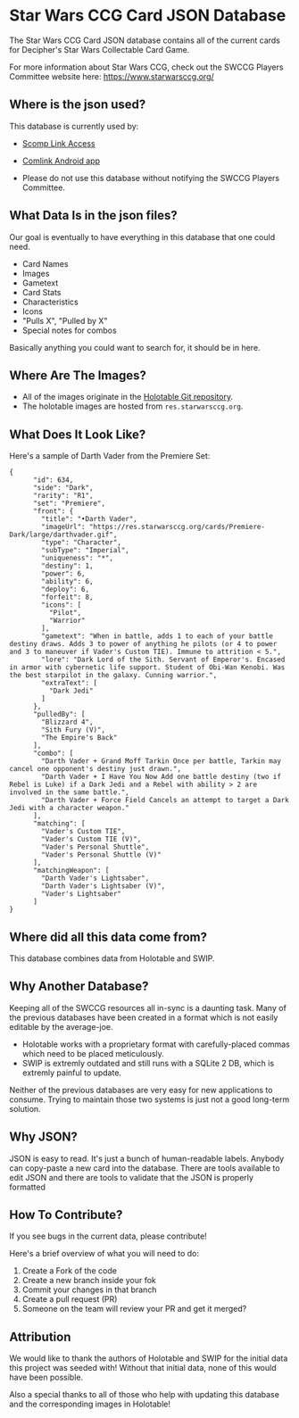 Star Wars CCG Card JSON Database
================================

The Star Wars CCG Card JSON database contains all of the current cards for Decipher's Star Wars Collectable Card Game.

For more information about Star Wars CCG, check out the SWCCG Players Committee website here: https://www.starwarsccg.org/


## Where is the json used?
This database is currently used by:
* [Scomp Link Access](https://scomp.starwarsccg.org/)
* [Comlink Android app](https://play.google.com/store/apps/details?id=com.hatfat.swccg)

* Please do not use this database without notifying the SWCCG Players Committee.


## What Data Is in the json files?
Our goal is eventually to have everything in this database that one could need.
- Card Names
- Images
- Gametext
- Card Stats
- Characteristics
- Icons
- "Pulls X", "Pulled by X"
- Special notes for combos

Basically anything you could want to search for, it should be in here.


## Where Are The Images?
* All of the images originate in the [Holotable Git repository](https://github.com/swccgpc/holotable).
* The holotable images are hosted from `res.starwarsccg.org`.


## What Does It Look Like?
Here's a sample of Darth Vader from the Premiere Set:
```
{
      "id": 634,
      "side": "Dark",
      "rarity": "R1",
      "set": "Premiere",
      "front": {
        "title": "•Darth Vader",
        "imageUrl": "https://res.starwarsccg.org/cards/Premiere-Dark/large/darthvader.gif",
        "type": "Character",
        "subType": "Imperial",
        "uniqueness": "*",
        "destiny": 1,
        "power": 6,
        "ability": 6,
        "deploy": 6,
        "forfeit": 8,
        "icons": [
          "Pilot",
          "Warrior"
        ],
        "gametext": "When in battle, adds 1 to each of your battle destiny draws. Adds 3 to power of anything he pilots (or 4 to power and 3 to maneuver if Vader's Custom TIE). Immune to attrition < 5.",
        "lore": "Dark Lord of the Sith. Servant of Emperor's. Encased in armor with cybernetic life support. Student of Obi-Wan Kenobi. Was the best starpilot in the galaxy. Cunning warrior.",
        "extraText": [
          "Dark Jedi"
        ]
      },
      "pulledBy": [
        "Blizzard 4",
        "Sith Fury (V)",
        "The Empire's Back"
      ],
      "combo": [
        "Darth Vader + Grand Moff Tarkin Once per battle, Tarkin may cancel one opponent's destiny just drawn.",
        "Darth Vader + I Have You Now Add one battle destiny (two if Rebel is Luke) if a Dark Jedi and a Rebel with ability > 2 are involved in the same battle.",
        "Darth Vader + Force Field Cancels an attempt to target a Dark Jedi with a character weapon."
      ],
      "matching": [
        "Vader's Custom TIE",
        "Vader's Custom TIE (V)",
        "Vader's Personal Shuttle",
        "Vader's Personal Shuttle (V)"
      ],
      "matchingWeapon": [
        "Darth Vader's Lightsaber",
        "Darth Vader's Lightsaber (V)",
        "Vader's Lightsaber"
      ]
}
```


## Where did all this data come from?
This database combines data from Holotable and SWIP.


## Why Another Database?
Keeping all of the SWCCG resources all in-sync is a daunting task. Many of the previous databases have been created in a format which is not easily editable by the average-joe.  
- Holotable works with a proprietary format with carefully-placed commas which need to be placed meticulously.  
- SWIP is extremly outdated and still runs with a SQLite 2 DB, which is extremly painful to update.

Neither of the previous databases are very easy for new applications to consume. Trying to maintain those two systems is just not a good long-term solution. 


## Why JSON?
JSON is easy to read.  It's just a bunch of human-readable labels. Anybody can copy-paste a new card into the database. There are tools available to edit JSON and there are tools to validate that the JSON is properly formatted


## How To Contribute?
If you see bugs in the current data, please contribute!

Here's a brief overview of what you will need to do:
1. Create a Fork of the code
2. Create a new branch inside your fok
3. Commit your changes in that branch
4. Create a pull request (PR)
5. Someone on the team will review your PR and get it merged?


## Attribution
We would like to thank the authors of Holotable and SWIP for the initial data this project was seeded with! Without that initial data, none of this would have been possible.

Also a special thanks to all of those who help with updating this database and the corresponding images in Holotable!




